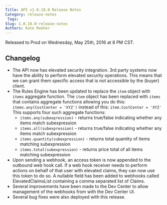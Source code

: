 ```yaml
---
Title: API v1.0.18.0 Release Notes
Category: release-notes
 Tags: 
Slug: 1.0.18.0-release-notes
Authors: Kate Reeher
---
```


Released to Prod on Wednesday, May 25th, 2016 at 8 PM CST.

## Changelog
- The API now has elevated security integration. 3rd party systems now have the ability to perform elevated security operations. This means that we can grant them specific access that is not accessible by the (buyer) client.
- The Rules Engine has been updated to replace the `item` object with `items` aggregate function. The `item` object has been replaced with `items` that contains aggregate functions allowing you do this: `items.any(CostCenter = 'XYZ')` instead of this: `item.CostCenter = 'XYZ'` This supports four such aggregate functions: 
	- `items.any(subexpression)` - returns true/false indicating whether any items match subexpression 
	- `items.all(subexpression)` - returns true/false indicating whether any items match subexpression 
	- `items.quantity(subexpression)` - returns total quantity of items matching subexpression
	- `items.total(subexpression)` - returns price total of all items matching subexpression
- Upon sending a webhook, an access token is now appended to the outbound web hook call. If a web hook receiver needs to perform actions on behalf of that user with elevated claims, they can now use this token to do so. A nullable field has been added to webhooks called ElevatedClaimsList containing a comma separated list of Claims. 
- Several improvements have been made to the Dev Center to allow management of the webhooks from with the Dev Center UI. 
- Several bug fixes were also deployed with this release.